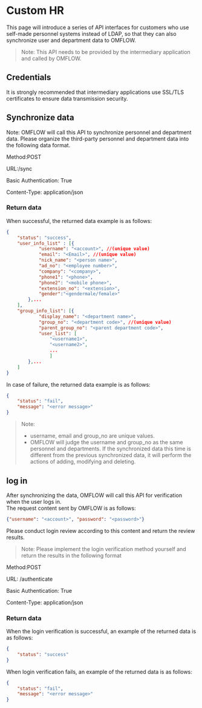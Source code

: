 
# Custom HR

This page will introduce a series of API interfaces for customers who use self-made personnel systems instead of LDAP, so that they can also synchronize user and department data to OMFLOW.

> Note: This API needs to be provided by the intermediary application and called by OMFLOW.

## Credentials

It is strongly recommended that intermediary applications use SSL/TLS certificates to ensure data transmission security.

## Synchronize data

Note: OMFLOW will call this API to synchronize personnel and department data. Please organize the third-party personnel and department data into the following data format.

Method:POST

URL:/sync

Basic Authentication: True

Content-Type: application/json

### Return data

When successful, the returned data example is as follows:

``` json
{
    "status": "success",
    "user_info_list" : [{
            "username": "<account>", //(unique value)
            "email": "<Email>", //(unique value)
            "nick_name": "<person name>",
            "ad_no": "<employee number>",
            "company": "<company>",
            "phone1": "<phone>",
            "phone2": "<mobile phone>",
            "extension_no": "<extension>",
            "gender":"<gendermale/female>"
        },...
    ],
    "group_info_list": [{
            "display_name": "<department name>",
            "group_no": "<department code>", //(unique value)
            "parent_group_no": "<parent department code>",
            "user_list": [
                "<username1>",
                "<username2>",
                ...
                ]
        },...
    ]
}

```
>

In case of failure, the returned data example is as follows:
```json
{
    "status": "fail",
    "message": "<error message>"
}
```


> Note:  
>- username, email and group_no are unique values.
>- OMFLOW will judge the username and group_no as the same personnel and departments. If the synchronized data this time is different from the previous synchronized data, it will perform the actions of adding, modifying and deleting.

## log in

After synchronizing the data, OMFLOW will call this API for verification when the user logs in.  
The request content sent by OMFLOW is as follows:

```json
{"username": "<account>", "password": "<password>"}
```
Please conduct login review according to this content and return the review results.

> Note: Please implement the login verification method yourself and return the results in the following format

Method:POST

URL: /authenticate

Basic Authentication: True

Content-Type: application/json

### Return data

When the login verification is successful, an example of the returned data is as follows:

```json
{
    "status": "success"
}
```
When login verification fails, an example of the returned data is as follows:
```json
{
    "status": "fail",
    "message": "<error message>"
}
```